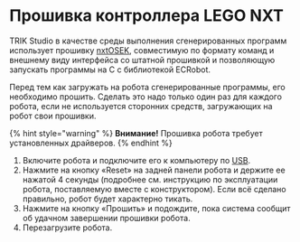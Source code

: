 # Прошивка контроллера LEGO NXT

TRIK Studio в качестве среды выполнения сгенерированных программ использует прошивку [nxtOSEK](http://lejos-osek.sourceforge.net), совместимую по формату команд и внешнему виду интерфейса со штатной прошивкой и позволяющую запускать программы на C с библиотекой ECRobot.

Перед тем как загружать на робота сгенерированные программы, его необходимо прошить. Сделать это надо только один раз для каждого робота, если не используется сторонних средств, загружающих на робот свои прошивки.

{% hint style="warning" %}
**Внимание!** Прошивка робота требует установленных драйверов.
{% endhint %}

1. Включите робота и подключите его к компьютеру по [USB](connect-to-studio.md#nxt-usb).
2. Нажмите на кнопку «Reset» на задней панели робота и держите ее нажатой 4 секунды (подробнее см. инструкцию по эксплуатации робота, поставляемую вместе с конструктором). Если всё сделано правильно, робот будет характерно тикать.
3. Нажмите на кнопку «Прошить» и подождите, пока система сообщит об удачном завершении прошивки робота.
4. Перезагрузите робота.

